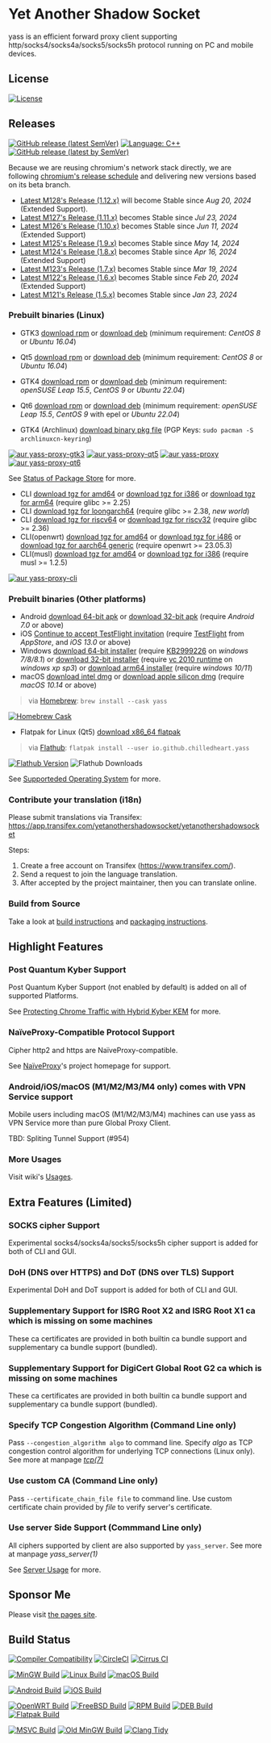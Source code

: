 # Yet Another Shadow Socket

yass is an efficient forward proxy client supporting http/socks4/socks4a/socks5/socks5h protocol running on PC and mobile devices.

## License
[![License](https://img.shields.io/github/license/Chilledheart/yass)][license-link]

## Releases

[![GitHub release (latest SemVer)](https://img.shields.io/github/v/release/Chilledheart/yass)](https://github.com/Chilledheart/yass/releases)
[![Language: C++](https://img.shields.io/github/languages/top/Chilledheart/yass.svg)](https://github.com/Chilledheart/yass/search?l=cpp)
[![GitHub release (latest by SemVer)](https://img.shields.io/github/downloads/Chilledheart/yass/latest/total)](https://github.com/Chilledheart/yass/releases/latest)

Because we are reusing chromium's network stack directly,
we are following [chromium's release schedule](https://chromiumdash.appspot.com/schedule) and delivering new versions based on its beta branch.

- [Latest M128's Release (1.12.x)](https://github.com/Chilledheart/yass/releases/tag/1.12.3) will become Stable since _Aug 20, 2024_ (Extended Support).
- [Latest M127's Release (1.11.x)](https://github.com/Chilledheart/yass/releases/tag/1.11.5) becomes Stable since _Jul 23, 2024_
- [Latest M126's Release (1.10.x)](https://github.com/Chilledheart/yass/releases/tag/1.10.7) becomes Stable since _Jun 11, 2024_ (Extended Support)
- [Latest M125's Release (1.9.x)](https://github.com/Chilledheart/yass/releases/tag/1.9.7) becomes Stable since _May 14, 2024_
- [Latest M124's Release (1.8.x)](https://github.com/Chilledheart/yass/releases/tag/1.8.7) becomes Stable since _Apr 16, 2024_ (Extended Support)
- [Latest M123's Release (1.7.x)](https://github.com/Chilledheart/yass/releases/tag/1.7.7) becomes Stable since _Mar 19, 2024_
- [Latest M122's Release (1.6.x)](https://github.com/Chilledheart/yass/releases/tag/1.6.5) becomes Stable since _Feb 20, 2024_ (Extended Support)
- [Latest M121's Release (1.5.x)](https://github.com/Chilledheart/yass/releases/tag/1.5.24) becomes Stable since _Jan 23, 2024_

### Prebuilt binaries (Linux)
- GTK3 [download rpm][gtk3_rpm_url] or [download deb][gtk3_deb_url] (minimum requirement: _CentOS 8_ or _Ubuntu 16.04_)
- Qt5 [download rpm][qt5_rpm_url] or [download deb][qt5_deb_url] (minimum requirement: _CentOS 8_ or _Ubuntu 16.04_)
- GTK4 [download rpm][gtk4_rpm_url] or [download deb][gtk4_deb_url] (minimum requirement: _openSUSE Leap 15.5_, _CentOS 9_ or _Ubuntu 22.04_)
- Qt6 [download rpm][qt6_rpm_url] or [download deb][qt6_deb_url] (minimum requirement: _openSUSE Leap 15.5_, _CentOS 9_ with epel or _Ubuntu 22.04_)

- GTK4 (Archlinux) [download binary pkg file][gtk4_arch_url] (PGP Keys: `sudo pacman -S archlinuxcn-keyring`)

[![aur yass-proxy-gtk3](https://img.shields.io/aur/version/yass-proxy-gtk3)](https://aur.archlinux.org/packages/yass-proxy-gtk3)
[![aur yass-proxy-qt5](https://img.shields.io/aur/version/yass-proxy-qt5)](https://aur.archlinux.org/packages/yass-proxy-qt5)
[![aur yass-proxy](https://img.shields.io/aur/version/yass-proxy)](https://aur.archlinux.org/packages/yass-proxy)
[![aur yass-proxy-qt6](https://img.shields.io/aur/version/yass-proxy-qt6)](https://aur.archlinux.org/packages/yass-proxy-qt6)

See [Status of Package Store](https://github.com/Chilledheart/yass/wiki/Status-of-Package-Store) for more.

- CLI [download tgz for amd64][cli_tgz_amd64_url] or [download tgz for i386][cli_tgz_i386_url] or [download tgz for arm64][cli_tgz_arm64_url] (require glibc >= 2.25)
- CLI [download tgz for loongarch64][cli_tgz_loongarch64_url] (require glibc >= 2.38, _new world_)
- CLI [download tgz for riscv64][cli_tgz_riscv64_url] or [download tgz for riscv32][cli_tgz_riscv32_url] (require glibc >= 2.36)
- CLI(openwrt) [download tgz for amd64][cli_openwrt_amd64_url] or [download tgz for i486][cli_openwrt_i486_url] or [download tgz for aarch64 generic][cli_openwrt_aarch64_url] (require openwrt >= 23.05.3)
- CLI(musl) [download tgz for amd64][cli_musl_amd64_url] or [download tgz for i386][cli_musl_i386_url] (require musl >= 1.2.5)

[![aur yass-proxy-cli](https://img.shields.io/aur/version/yass-proxy-cli)](https://aur.archlinux.org/packages/yass-proxy-cli)

### Prebuilt binaries (Other platforms)
- Android [download 64-bit apk][android_64_apk_url] or [download 32-bit apk][android_32_apk_url] (require _Android 7.0_ or above)
- iOS [Continue to accept TestFlight invitation][ios_testflight_invitation] (require [TestFlight][ios_testflight_appstore_url] from _AppStore_, and _iOS 13.0_ or above)
- Windows [download 64-bit installer][windows_64_installer_url] (require [KB2999226] on _windows 7/8/8.1_) or [download 32-bit installer][windows_32_installer_url] (require [vc 2010 runtime][vs2010_x86] on _windows xp sp3_) or [download arm64 installer][windows_arm64_installer_url] (require _windows 10/11_)
- macOS [download intel dmg][macos_intel_dmg_url] or [download apple silicon dmg][macos_arm_dmg_url] (require _macOS 10.14_ or above)
> via [Homebrew](https://brew.sh): `brew install --cask yass`

[![Homebrew Cask](https://img.shields.io/homebrew/cask/v/yass)](https://formulae.brew.sh/cask/yass)

- Flatpak for Linux (Qt5) [download x86_64 flatpak][qt5_flatpak_x86_64_url]

> via [Flathub](https://flathub.org): `flatpak install --user io.github.chilledheart.yass`

[![Flathub Version](https://img.shields.io/flathub/v/io.github.chilledheart.yass)](https://flathub.org/apps/io.github.chilledheart.yass)
![Flathub Downloads](https://img.shields.io/flathub/downloads/io.github.chilledheart.yass)

See [Supporteded Operating System](https://github.com/Chilledheart/yass/wiki/Supported-Operating-System) for more.

### Contribute your translation (i18n)

Please submit translations via Transifex: https://app.transifex.com/yetanothershadowsocket/yetanothershadowsocket

Steps:

1. Create a free account on Transifex (https://www.transifex.com/).
2. Send a request to join the language translation.
3. After accepted by the project maintainer, then you can translate online.

### Build from Source
Take a look at [build instructions](BUILDING.md) and [packaging instructions](PACKAGING.md).

## Highlight Features

### Post Quantum Kyber Support
Post Quantum Kyber Support (not enabled by default) is added on all of supported Platforms.

See [Protecting Chrome Traffic with Hybrid Kyber KEM](https://blog.chromium.org/2023/08/protecting-chrome-traffic-with-hybrid.html) for more.

### NaïveProxy-Compatible Protocol Support
Cipher http2 and https are NaïveProxy-compatible.

See [NaïveProxy](https://github.com/klzgrad/naiveproxy)'s project homepage for support.

### Android/iOS/macOS (M1/M2/M3/M4 only) comes with VPN Service support
Mobile users including macOS (M1/M2/M3/M4) machines can use yass as VPN Service more than pure Global Proxy Client.

TBD: Spliting Tunnel Support (#954)

### More Usages
Visit wiki's [Usages](https://github.com/Chilledheart/yass/wiki/Usage).

## Extra Features (Limited)

### SOCKS cipher Support
Experimental socks4/socks4a/socks5/socks5h cipher support is added for both of CLI and GUI.

### DoH (DNS over HTTPS) and DoT (DNS over TLS) Support
Experimental DoH and DoT support is added for both of CLI and GUI.

### Supplementary Support for ISRG Root X2 and ISRG Root X1 ca which is missing on some machines
These ca certificates are provided in both builtin ca bundle support and supplementary ca bundle support (bundled).

### Supplementary Support for DigiCert Global Root G2 ca which is missing on some machines
These ca certificates are provided in both builtin ca bundle support and supplementary ca bundle support (bundled).

### Specify TCP Congestion Algorithm (Command Line only)
Pass `--congestion_algorithm algo` to command line.
Specify _algo_ as TCP congestion control algorithm for underlying TCP connections (Linux only).
See more at manpage [_tcp(7)_](https://linux.die.net/man/7/tcp)

### Use custom CA (Command Line only)
Pass `--certificate_chain_file file` to command line.
Use custom certificate chain provided by _file_ to verify server's certificate.

### Use server Side Support (Commmand Line only)
All ciphers supported by client are also supported by `yass_server`.
See more at manpage _yass_server(1)_

See [Server Usage](https://github.com/Chilledheart/yass/wiki/Usage:-server-setup) for more.

## Sponsor Me
Please visit [the pages site](https://letshack.info).

## Build Status

[![Compiler Compatibility](https://github.com/Chilledheart/yass/actions/workflows/compiler.yml/badge.svg)](https://github.com/Chilledheart/yass/actions/workflows/compiler.yml)
[![CircleCI](https://img.shields.io/circleci/build/github/Chilledheart/yass/develop?logo=circleci&&label=Sanitizers%20and%20Ubuntu%20arm)](https://circleci.com/gh/Chilledheart/yass/?branch=develop)
[![Cirrus CI](https://img.shields.io/cirrus/github/Chilledheart/yass/develop?logo=cirrusci&&label=FreeBSD%20and%20macOS)](https://cirrus-ci.com/github/Chilledheart/yass/develop)

[![MinGW Build](https://github.com/Chilledheart/yass/actions/workflows/releases-mingw-new.yml/badge.svg)](https://github.com/Chilledheart/yass/actions/workflows/releases-mingw-new.yml)
[![Linux Build](https://github.com/Chilledheart/yass/actions/workflows/releases-linux-binary.yml/badge.svg)](https://github.com/Chilledheart/yass/actions/workflows/releases-linux-binary.yml)
[![macOS Build](https://github.com/Chilledheart/yass/actions/workflows/releases-macos.yml/badge.svg)](https://github.com/Chilledheart/yass/actions/workflows/releases-macos.yml)

[![Android Build](https://github.com/Chilledheart/yass/actions/workflows/releases-android-binary.yml/badge.svg)](https://github.com/Chilledheart/yass/actions/workflows/releases-android-binary.yml)
[![iOS Build](https://github.com/Chilledheart/yass/actions/workflows/releases-ios.yml/badge.svg)](https://github.com/Chilledheart/yass/actions/workflows/releases-ios.yml)

[![OpenWRT Build](https://github.com/Chilledheart/yass/actions/workflows/releases-openwrt-binary.yml/badge.svg)](https://github.com/Chilledheart/yass/actions/workflows/releases-openwrt-binary.yml)
[![FreeBSD Build](https://github.com/Chilledheart/yass/actions/workflows/releases-freebsd-binary.yml/badge.svg)](https://github.com/Chilledheart/yass/actions/workflows/releases-freebsd-binary.yml)
[![RPM Build](https://github.com/Chilledheart/yass/actions/workflows/releases-rpm.yml/badge.svg)](https://github.com/Chilledheart/yass/actions/workflows/releases-rpm.yml)
[![DEB Build](https://github.com/Chilledheart/yass/actions/workflows/releases-deb.yml/badge.svg)](https://github.com/Chilledheart/yass/actions/workflows/releases-deb.yml)
[![Flatpak Build](https://github.com/Chilledheart/yass/actions/workflows/releases-flatpak.yml/badge.svg)](https://github.com/Chilledheart/yass/actions/workflows/releases-flatpak.yml)

[![MSVC Build](https://github.com/Chilledheart/yass/actions/workflows/releases-windows.yml/badge.svg)](https://github.com/Chilledheart/yass/actions/workflows/releases-windows.yml)
[![Old MinGW Build](https://github.com/Chilledheart/yass/actions/workflows/releases-mingw.yml/badge.svg)](https://github.com/Chilledheart/yass/actions/workflows/releases-mingw.yml)
[![Clang Tidy](https://github.com/Chilledheart/yass/actions/workflows/clang-tidy.yml/badge.svg)](https://github.com/Chilledheart/yass/actions/workflows/clang-tidy.yml)

[license-link]: LICENSE

[gtk3_rpm_url]: https://github.com/Chilledheart/yass/releases/download/1.12.3/yass-gtk3.el8.x86_64.1.12.3.rpm
[gtk3_deb_url]: https://github.com/Chilledheart/yass/releases/download/1.12.3/yass-gtk3-ubuntu-16.04-xenial_amd64.1.12.3.deb
[qt5_rpm_url]: https://github.com/Chilledheart/yass/releases/download/1.12.3/yass-qt5.el8.x86_64.1.12.3.rpm
[qt5_deb_url]: https://github.com/Chilledheart/yass/releases/download/1.12.3/yass-qt5-ubuntu-16.04-xenial_amd64.1.12.3.deb
[gtk4_rpm_url]: https://github.com/Chilledheart/yass/releases/download/1.12.3/yass-gtk4.lp155.x86_64.1.12.3.rpm
[gtk4_deb_url]: https://github.com/Chilledheart/yass/releases/download/1.12.3/yass-gtk4-ubuntu-22.04-jammy_amd64.1.12.3.deb
[qt6_rpm_url]: https://github.com/Chilledheart/yass/releases/download/1.12.3/yass-qt6.lp155.x86_64.1.12.3.rpm
[qt6_deb_url]: https://github.com/Chilledheart/yass/releases/download/1.12.3/yass-qt6-ubuntu-22.04-jammy_amd64.1.12.3.deb

[qt5_flatpak_x86_64_url]: https://github.com/Chilledheart/yass/releases/download/1.12.3/yass-x86_64-1.12.3.flatpak
[gtk4_arch_url]: https://repo.archlinuxcn.org/x86_64/yass-proxy-1.12.3-1-x86_64.pkg.tar.zst

[cli_tgz_amd64_url]: https://github.com/Chilledheart/yass/releases/download/1.12.3/yass_cli-linux-release-amd64-1.12.3.tgz
[cli_tgz_i386_url]: https://github.com/Chilledheart/yass/releases/download/1.12.3/yass_cli-linux-release-amd64-1.12.3.tgz
[cli_tgz_arm64_url]: https://github.com/Chilledheart/yass/releases/download/1.12.3/yass_cli-linux-release-arm64-1.12.3.tgz
[cli_tgz_loongarch64_url]: https://github.com/Chilledheart/yass/releases/download/1.12.3/yass_cli-linux-release-loongarch64-1.12.3.tgz
[cli_tgz_riscv64_url]: https://github.com/Chilledheart/yass/releases/download/1.12.3/yass_cli-linux-release-riscv64-1.12.3.tgz
[cli_tgz_riscv32_url]: https://github.com/Chilledheart/yass/releases/download/1.12.3/yass_cli-linux-release-riscv32-1.12.3.tgz

[cli_openwrt_amd64_url]: https://github.com/Chilledheart/yass/releases/download/1.12.3/yass_cli-linux-openwrt-release-x86_64-1.12.3.tgz
[cli_openwrt_i486_url]: https://github.com/Chilledheart/yass/releases/download/1.12.3/yass_cli-linux-openwrt-release-i486-1.12.3.tgz
[cli_openwrt_aarch64_url]: https://github.com/Chilledheart/yass/releases/download/1.12.3/yass_cli-linux-openwrt-release-aarch64-1.12.3.tgz

[cli_musl_amd64_url]: https://github.com/Chilledheart/yass/releases/download/1.12.3/yass_cli-linux-musl-release-amd64-1.12.3.tgz
[cli_musl_i386_url]: https://github.com/Chilledheart/yass/releases/download/1.12.3/yass_cli-linux-musl-release-i386-1.12.3.tgz

[ios_testflight_invitation]: https://testflight.apple.com/join/6AkiEq09
[ios_testflight_appstore_url]: https://apps.apple.com/us/app/testflight/id899247664
[android_64_apk_url]: https://github.com/Chilledheart/yass/releases/download/1.12.3/yass-android-release-arm64-1.12.3.apk
[android_32_apk_url]: https://github.com/Chilledheart/yass/releases/download/1.12.3/yass-android-release-arm-1.12.3.apk
[KB2999226]: https://support.microsoft.com/en-us/topic/update-for-universal-c-runtime-in-windows-c0514201-7fe6-95a3-b0a5-287930f3560c
[vs2010_x86]: https://download.microsoft.com/download/1/6/5/165255E7-1014-4D0A-B094-B6A430A6BFFC/vcredist_x86.exe
[windows_64_installer_url]: https://github.com/Chilledheart/yass/releases/download/1.12.3/yass-mingw-win7-release-x86_64-1.12.3-system-installer.exe
[windows_32_installer_url]: https://github.com/Chilledheart/yass/releases/download/1.12.3/yass-mingw-winxp-release-i686-1.12.3-system-installer.exe
[windows_arm64_installer_url]: https://github.com/Chilledheart/yass/releases/download/1.12.3/yass-mingw-release-aarch64-1.12.3-system-installer.exe
[macos_intel_dmg_url]: https://github.com/Chilledheart/yass/releases/download/1.12.3/yass-macos-release-x64-1.12.3.dmg
[macos_arm_dmg_url]: https://github.com/Chilledheart/yass/releases/download/1.12.3/yass-macos-release-arm64-1.12.3.dmg
